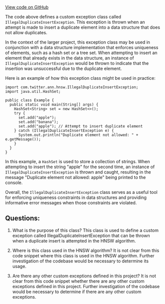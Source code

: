 [View code on GitHub](https://github.com/misbahsy/the-algorithm/ann/src/main/java/com/twitter/ann/hnsw/IllegalDuplicateInsertException.java)

The code above defines a custom exception class called `IllegalDuplicateInsertException`. This exception is thrown when an attempt is made to insert a duplicate element into a data structure that does not allow duplicates. 

In the context of the larger project, this exception class may be used in conjunction with a data structure implementation that enforces uniqueness of elements, such as a hash set or a tree set. When attempting to insert an element that already exists in the data structure, an instance of `IllegalDuplicateInsertException` would be thrown to indicate that the insertion was unsuccessful due to the duplicate element.

Here is an example of how this exception class might be used in practice:

```
import com.twitter.ann.hnsw.IllegalDuplicateInsertException;
import java.util.HashSet;

public class Example {
  public static void main(String[] args) {
    HashSet<String> set = new HashSet<>();
    try {
      set.add("apple");
      set.add("banana");
      set.add("apple"); // Attempt to insert duplicate element
    } catch (IllegalDuplicateInsertException e) {
      System.out.println("Duplicate element not allowed: " + e.getMessage());
    }
  }
}
```

In this example, a `HashSet` is used to store a collection of strings. When attempting to insert the string "apple" for the second time, an instance of `IllegalDuplicateInsertException` is thrown and caught, resulting in the message "Duplicate element not allowed: apple" being printed to the console.

Overall, the `IllegalDuplicateInsertException` class serves as a useful tool for enforcing uniqueness constraints in data structures and providing informative error messages when those constraints are violated.
## Questions: 
 1. What is the purpose of this class?
   This class is used to define a custom exception called IllegalDuplicateInsertException that can be thrown when a duplicate insert is attempted in the HNSW algorithm.

2. Where is this class used in the HNSW algorithm?
   It is not clear from this code snippet where this class is used in the HNSW algorithm. Further investigation of the codebase would be necessary to determine its usage.

3. Are there any other custom exceptions defined in this project?
   It is not clear from this code snippet whether there are any other custom exceptions defined in this project. Further investigation of the codebase would be necessary to determine if there are any other custom exceptions.